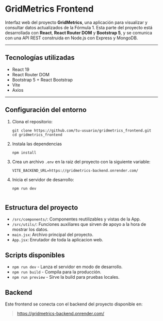 # GridMetrics Frontend

Interfaz web del proyecto **GridMetrics**, una aplicación para visualizar y consultar datos actualizados de la Fórmula 1. Esta parte del proyecto está desarrollada con **React**, **React Router DOM** y **Bootstrap 5**, y se comunica con una API REST construida en Node.js con Express y MongoDB.

---

## Tecnologías utilizadas

- React 19
- React Router DOM
- Bootstrap 5 + React Bootstrap
- Vite
- Axios

---

## Configuración del entorno

1. Clona el repositorio:
    ```
    git clone https://github.com/tu-usuario/gridmetrics_frontend.git
    cd gridmetrics_frontend

2. Instala las dependencias
    ```
    npm install

3. Crea un archivo `.env` en la raiz del proyecto con la siguiente variable:
    ```
    VITE_BACKEND_URL=https://gridmetrics-backend.onrender.com/

4. Inicia el servidor de desarrollo:
    ```
    npm run dev


## Estructura del proyecto

+ `/src/components/`: Componentes reutilizables y vistas de la App.
+ `/src/utils/`: Funciones auxiliares que sirven de apoyo a la hora de mostrar los datos.
+ `main.jsx`: Archivo principal del proyecto. 
+ `App.jsx`: Enrutador de toda la aplicacion web.

## Scripts disponibles

+ `npm run dev` - Lanza el servidor en modo de desarrollo.
+ `npm run build` - Compila para la producción.
+ `npm run preview` - Sirve la build para pruebas locales.

## Backend

Este frontend se conecta con el backend del proyecto disponible en:
> https://gridmetrics-backend.onrender.com/


